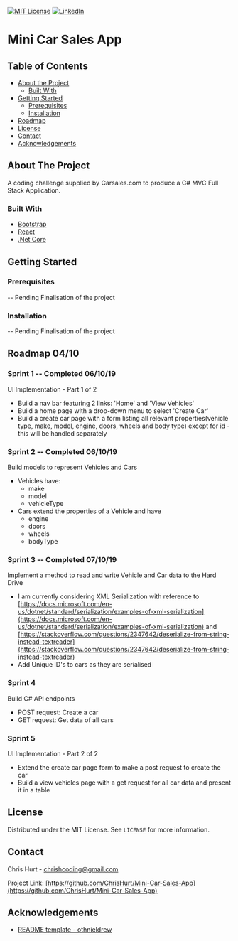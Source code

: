 
[![MIT License][license-shield]][license-url]
[![LinkedIn][linkedin-shield]][linkedin-url]


# Mini Car Sales App

<!-- TABLE OF CONTENTS -->
## Table of Contents

* [About the Project](#about-the-project)
  * [Built With](#built-with)
* [Getting Started](#getting-started)
  * [Prerequisites](#prerequisites)
  * [Installation](#installation) <!-- * [Usage](#usage) -->
* [Roadmap](#roadmap)
* [License](#license)
* [Contact](#contact)
* [Acknowledgements](#acknowledgements)



<!-- ABOUT THE PROJECT -->
## About The Project

A coding challenge supplied by Carsales.com to produce a C# MVC Full Stack Application.

### Built With
* [Bootstrap](https://getbootstrap.com)
* [React](https://reactjs.org/)
* [.Net Core](https://dotnet.microsoft.com/download/dotnet-core/3.0)


<!-- GETTING STARTED -->
## Getting Started

### Prerequisites

-- Pending Finalisation of the project

### Installation

-- Pending Finalisation of the project

<!-- ROADMAP -->
## Roadmap 04/10

### Sprint 1 -- Completed 06/10/19
UI Implementation - Part 1 of 2
- Build a nav bar featuring 2 links: 'Home' and 'View Vehicles'
- Build a home page with a drop-down menu to select 'Create Car'
- Build a create car page with a form listing all relevant properties(vehicle type, make, model, engine, doors, wheels and body type) except for id - this will be handled separately

### Sprint 2 -- Completed 06/10/19
Build models to represent Vehicles and Cars
- Vehicles have:
  - make
  - model
  - vehicleType
- Cars extend the properties of a Vehicle and have
  - engine
  - doors
  - wheels
  - bodyType

### Sprint 3 -- Completed 07/10/19
Implement a method to read and write Vehicle and Car data to the Hard Drive
- I am currently considering XML Serialization with reference to [https://docs.microsoft.com/en-us/dotnet/standard/serialization/examples-of-xml-serialization](https://docs.microsoft.com/en-us/dotnet/standard/serialization/examples-of-xml-serialization) and [https://stackoverflow.com/questions/2347642/deserialize-from-string-instead-textreader](https://stackoverflow.com/questions/2347642/deserialize-from-string-instead-textreader)
- Add Unique ID's to cars as they are serialised

### Sprint 4
Build C# API endpoints
- POST request: Create a car
- GET  request: Get data of all cars

### Sprint 5
UI Implementation - Part 2 of 2
- Extend the create car page form to make a post request to create the car
- Build a view vehicles page with a get request for all car data and present it in a table

<!-- LICENSE -->
## License

Distributed under the MIT License. See `LICENSE` for more information.

<!-- CONTACT -->
## Contact

Chris Hurt - chrishcoding@gmail.com

Project Link: [https://github.com/ChrisHurt/Mini-Car-Sales-App](https://github.com/ChrisHurt/Mini-Car-Sales-App)


<!-- ACKNOWLEDGEMENTS -->
## Acknowledgements
* [README template - othnieldrew](https://github.com/othneildrew/Best-README-Template)


[license-shield]: https://img.shields.io/github/license/othneildrew/Best-README-Template.svg?style=flat-square
[license-url]: https://github.com/ChrisHurt/Best-README-Template/blob/master/LICENSE.txt
[linkedin-shield]: https://img.shields.io/badge/-LinkedIn-black.svg?style=flat-square&logo=linkedin&colorB=555
[linkedin-url]: https://linkedin.com/in/christopher-hurt/
<!-- [product-screenshot]: images/screenshot.png -->